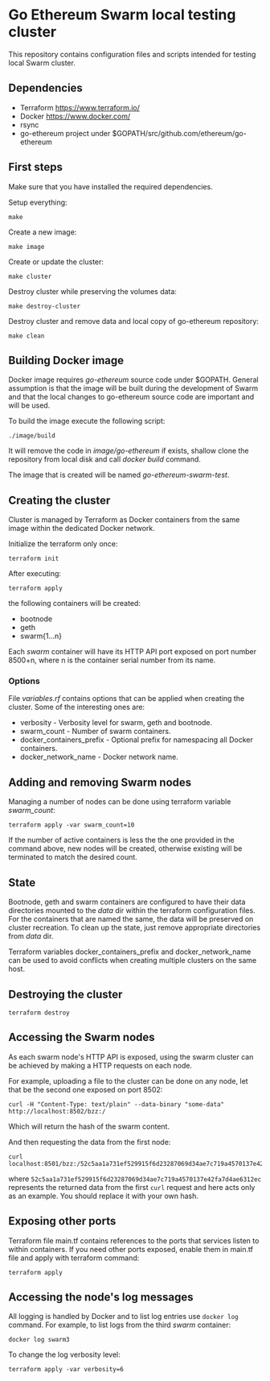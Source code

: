 # Go Ethereum Swarm local testing cluster

This repository contains configuration files and scripts
intended for testing local Swarm cluster.


## Dependencies

- Terraform https://www.terraform.io/
- Docker https://www.docker.com/
- rsync
- go-ethereum project under $GOPATH/src/github.com/ethereum/go-ethereum


## First steps

Make sure that you have installed the required dependencies.

Setup everything:

    make

Create a new image:

    make image

Create or update the cluster:

    make cluster

Destroy cluster while preserving the volumes data:

    make destroy-cluster

Destroy cluster and remove data and local copy of go-ethereum repository:

    make clean


## Building Docker image

Docker image requires *go-ethereum* source code under $GOPATH.
General assumption is that the image will be built during the development
of Swarm and that the local changes to go-ethereum source code are
important and will be used.

To build the image execute the following script:

    ./image/build

It will remove the code in *image/go-ethereum* if exists, shallow
clone the repository from local disk and call *docker build* command.

The image that is created will be named *go-ethereum-swarm-test*.


## Creating the cluster

Cluster is managed by Terraform as Docker containers from the same image
within the dedicated Docker network.

Initialize the terraform only once:

    terraform init


After executing:

    terraform apply

the following containers will be created:

  - bootnode
  - geth
  - swarm{1...n}

Each *swarm* container will have its HTTP API port exposed on port number
8500+n, where n is the container serial number from its name.

### Options

File *variables.rf* contains options that can be applied when creating
the cluster. Some of the interesting ones are:

  - verbosity - Verbosity level for swarm, geth and bootnode.
  - swarm_count - Number of swarm containers.
  - docker\_containers\_prefix - Optional prefix for namespacing all
    Docker containers.
  - docker\_network\_name - Docker network name.

## Adding and removing Swarm nodes

Managing a number of nodes can be done using terraform variable *swarm_count*:

    terraform apply -var swarm_count=10

If the number of active containers is less the the one provided in the 
command above, new nodes will be created, otherwise existing will be
terminated to match the desired count.


## State

Bootnode, geth and swarm containers are configured to have their data 
directories mounted to the *data* dir within the terraform configuration
files. For the containers that are named the same, the data will be preserved
on cluster recreation. To clean up the state, just remove appropriate
directories from *data* dir.

Terraform variables docker\_containers\_prefix and docker\_network\_name
can be used to avoid conflicts when creating multiple clusters on the same
host.


## Destroying the cluster

    terraform destroy


## Accessing the Swarm nodes

As each swarm node's HTTP API is exposed, using the swarm cluster can be
achieved by making a HTTP requests on each node.

For example, uploading a file to the cluster can be done on any node,
let that be the second one exposed on port 8502:

    curl -H "Content-Type: text/plain" --data-binary "some-data" http://localhost:8502/bzz:/

Which will return the hash of the swarm content.

And then requesting the data from the first node:

    curl localhost:8501/bzz:/52c5aa1a731ef529915f6d23287069d34ae7c719a4570137e42fa7d4ae6312ec/

where `52c5aa1a731ef529915f6d23287069d34ae7c719a4570137e42fa7d4ae6312ec`
represents the returned data from the first `curl` request and here acts only
as an example. You should replace it with your own hash.


## Exposing other ports

Terraform file main.tf contains references to the ports that services
listen to within containers. If you need other ports exposed, enable
them in main.tf file and apply with terraform command:

    terraform apply


## Accessing the node's log messages

All logging is handled by Docker and to list log entries use `docker log`
command. For example, to list logs from the third *swarm* container:

    docker log swarm3

To change the log verbosity level:

    terraform apply -var verbosity=6
